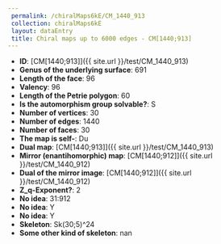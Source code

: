 ```yaml
--- 
 permalink: /chiralMaps6kE/CM_1440_913 
 collection: chiralMaps6kE
 layout: dataEntry
 title: Chiral maps up to 6000 edges - CM[1440;913]
---
```


- **ID**: [CM[1440;913]]({{ site.url }}/test/CM_1440_913)
- **Genus of the underlying surface**: 691
- **Length of the face**: 96
- **Valency**: 96
- **Length of the Petrie polygon**: 60
- **Is the automorphism group solvable?**: S
- **Number of vertices**: 30
- **Number of edges**: 1440
- **Number of faces**: 30
- **The map is self-**: Du
- **Dual map**: [CM[1440;913]]({{ site.url }}/test/CM_1440_913)
- **Mirror (enantihomorphic) map**: [CM[1440;912]]({{ site.url }}/test/CM_1440_912)
- **Dual of the mirror image**: [CM[1440;912]]({{ site.url }}/test/CM_1440_912)
- **Z_q-Exponent?**: 2
- **No idea**:  31:912
- **No idea**: Y
- **No idea**: Y
- **Skeleton**: Sk(30;5)^24
- **Some other kind of skeleton**: nan
